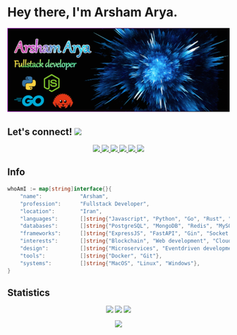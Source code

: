 # Hey there, I'm  Arsham Arya.

<!-- HEADER -->
[![MasterHead](header.png)](https://github.com/arshamalh)

## Let's connect! <img src="https://media.giphy.com/media/hvRJCLFzcasrR4ia7z/giphy.gif" width="25px">
<div align="center">
<p align="center"></p>
<a href="https://www.twitter.com/arshamalh/">
    <img src="https://img.shields.io/badge/Twitter-1DA1F2?style=for-the-badge&logo=twitter&logoColor=white" />
</a>
	
<a href="https://www.linkedin.com/in/arshamalh/">
    <img src="https://img.shields.io/badge/linkedin-%230077B5.svg?&style=for-the-badge&logo=linkedin&logoColor=white" />
</a>

<a href="https://medium.com/@arshamalh">
    <img src="https://img.shields.io/badge/Medium-12100E?style=for-the-badge&logo=medium&logoColor=white" />
</a>

<a href="https://stackoverflow.com/users/12972198/arsham">
    <img src="https://img.shields.io/badge/Stack_Overflow-FE7A16?style=for-the-badge&logo=stack-overflow&logoColor=white" />
</a>

<a href="mailto:arshamalh@gmail.com">
    <img src="https://img.shields.io/badge/-Gmail-c20006?style=for-the-badge&logo=gmail&logoColor=white" />
</a>

<a href="https://github.com/arshamalh/arshamalh/raw/main/arshamAryaResume.pdf">
	<img src="https://img.shields.io/badge/-Resume-10a100?style=for-the-badge&logoColor=white" />
</a>
</div>

## Info
```go
whoAmI := map[string]interface{}{
	"name":            "Arsham",
	"profession":      "Fullstack Developer",
	"location":        "Iran",
	"languages":       []string{"Javascript", "Python", "Go", "Rust", "Solidity"},
	"databases":       []string{"PostgreSQL", "MongoDB", "Redis", "MySQL"},
	"frameworks":      []string{"ExpressJS", "FastAPI", "Gin", "Socket.io", "NextJS"}
	"interests":       []string{"Blockchain", "Web development", "Cloud", "IoT"},
	"design":          []string{"Microservices", "Eventdriven development"},
	"tools":           []string{"Docker", "Git"},
	"systems":         []string{"MacOS", "Linux", "Windows"},
}
``` 

## Statistics

<p align = "center">
  <img  src = "https://github-readme-stats.vercel.app/api?username=arshamalh&show_icons=true&theme=algolia&line_height=40">
  <img  src = "https://github-readme-stats.vercel.app/api/top-langs/?username=arshamalh&theme=algolia">
<img  src="https://github-readme-streak-stats.herokuapp.com/?user=arshamalh&show_icons=true&locale=en&theme=radical&line_height=20&layout=compact" />
</p>

<p align = "center">
  
</p>


<p align = "center">
 <img src="https://activity-graph.herokuapp.com/graph?username=arshamalh&theme=react-dark">
</p> 
